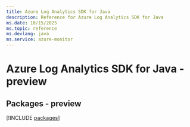 ```yaml
---
title: Azure Log Analytics SDK for Java
description: Reference for Azure Log Analytics SDK for Java
ms.date: 10/15/2025
ms.topic: reference
ms.devlang: java
ms.service: azure-monitor
---
```

# Azure Log Analytics SDK for Java - preview
## Packages - preview
[!INCLUDE [packages](log-analytics-index.md)]